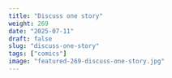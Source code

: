 ```yaml
---
title: "Discuss one story"
weight: 269
date: "2025-07-11"
draft: false
slug: "discuss-one-story"
tags: ["comics"]
image: "featured-269-discuss-one-story.jpg"
---
```


